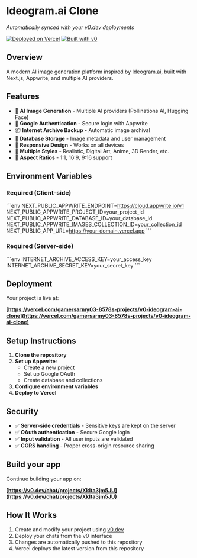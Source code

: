 # Ideogram.ai Clone

*Automatically synced with your [v0.dev](https://v0.dev) deployments*

[![Deployed on Vercel](https://img.shields.io/badge/Deployed%20on-Vercel-black?style=for-the-badge&logo=vercel)](https://vercel.com/gamersarmy03-8578s-projects/v0-ideogram-ai-clone)
[![Built with v0](https://img.shields.io/badge/Built%20with-v0.dev-black?style=for-the-badge)](https://v0.dev/chat/projects/XkIta3jm5JU)

## Overview

A modern AI image generation platform inspired by Ideogram.ai, built with Next.js, Appwrite, and multiple AI providers.

## Features

- 🎨 **AI Image Generation** - Multiple AI providers (Pollinations AI, Hugging Face)
- 🔐 **Google Authentication** - Secure login with Appwrite
- 📦 **Internet Archive Backup** - Automatic image archival
- 💾 **Database Storage** - Image metadata and user management
- 📱 **Responsive Design** - Works on all devices
- 🎯 **Multiple Styles** - Realistic, Digital Art, Anime, 3D Render, etc.
- 📐 **Aspect Ratios** - 1:1, 16:9, 9:16 support

## Environment Variables

### Required (Client-side)
\`\`\`env
NEXT_PUBLIC_APPWRITE_ENDPOINT=https://cloud.appwrite.io/v1
NEXT_PUBLIC_APPWRITE_PROJECT_ID=your_project_id
NEXT_PUBLIC_APPWRITE_DATABASE_ID=your_database_id
NEXT_PUBLIC_APPWRITE_IMAGES_COLLECTION_ID=your_collection_id
NEXT_PUBLIC_APP_URL=https://your-domain.vercel.app
\`\`\`

### Required (Server-side)
\`\`\`env
INTERNET_ARCHIVE_ACCESS_KEY=your_access_key
INTERNET_ARCHIVE_SECRET_KEY=your_secret_key
\`\`\`

## Deployment

Your project is live at:

**[https://vercel.com/gamersarmy03-8578s-projects/v0-ideogram-ai-clone](https://vercel.com/gamersarmy03-8578s-projects/v0-ideogram-ai-clone)**

## Setup Instructions

1. **Clone the repository**
2. **Set up Appwrite**:
   - Create a new project
   - Set up Google OAuth
   - Create database and collections
3. **Configure environment variables**
4. **Deploy to Vercel**

## Security

- ✅ **Server-side credentials** - Sensitive keys are kept on the server
- ✅ **OAuth authentication** - Secure Google login
- ✅ **Input validation** - All user inputs are validated
- ✅ **CORS handling** - Proper cross-origin resource sharing

## Build your app

Continue building your app on:

**[https://v0.dev/chat/projects/XkIta3jm5JU](https://v0.dev/chat/projects/XkIta3jm5JU)**

## How It Works

1. Create and modify your project using [v0.dev](https://v0.dev)
2. Deploy your chats from the v0 interface
3. Changes are automatically pushed to this repository
4. Vercel deploys the latest version from this repository
